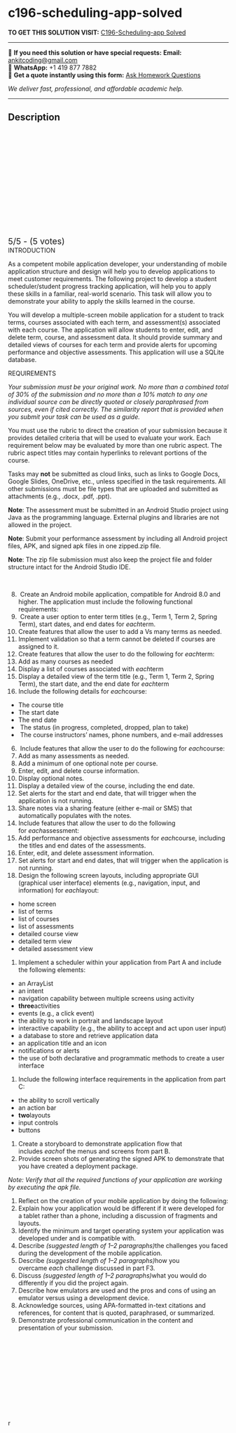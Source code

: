 # c196-scheduling-app-solved
**TO GET THIS SOLUTION VISIT:** [C196-Scheduling-app Solved](https://www.ankitcodinghub.com/product/c196-scheduling-app-solved/)


---

📩 **If you need this solution or have special requests:** **Email:** ankitcoding@gmail.com  
📱 **WhatsApp:** +1 419 877 7882  
📄 **Get a quote instantly using this form:** [Ask Homework Questions](https://www.ankitcodinghub.com/services/ask-homework-questions/)

*We deliver fast, professional, and affordable academic help.*

---

<h2>Description</h2>



<div class="kk-star-ratings kksr-auto kksr-align-center kksr-valign-top" data-payload="{&quot;align&quot;:&quot;center&quot;,&quot;id&quot;:&quot;97818&quot;,&quot;slug&quot;:&quot;default&quot;,&quot;valign&quot;:&quot;top&quot;,&quot;ignore&quot;:&quot;&quot;,&quot;reference&quot;:&quot;auto&quot;,&quot;class&quot;:&quot;&quot;,&quot;count&quot;:&quot;5&quot;,&quot;legendonly&quot;:&quot;&quot;,&quot;readonly&quot;:&quot;&quot;,&quot;score&quot;:&quot;5&quot;,&quot;starsonly&quot;:&quot;&quot;,&quot;best&quot;:&quot;5&quot;,&quot;gap&quot;:&quot;4&quot;,&quot;greet&quot;:&quot;Rate this product&quot;,&quot;legend&quot;:&quot;5\/5 - (5 votes)&quot;,&quot;size&quot;:&quot;24&quot;,&quot;title&quot;:&quot;C196-Scheduling-app Solved&quot;,&quot;width&quot;:&quot;138&quot;,&quot;_legend&quot;:&quot;{score}\/{best} - ({count} {votes})&quot;,&quot;font_factor&quot;:&quot;1.25&quot;}">

<div class="kksr-stars">

<div class="kksr-stars-inactive">
            <div class="kksr-star" data-star="1" style="padding-right: 4px">


<div class="kksr-icon" style="width: 24px; height: 24px;"></div>
        </div>
            <div class="kksr-star" data-star="2" style="padding-right: 4px">


<div class="kksr-icon" style="width: 24px; height: 24px;"></div>
        </div>
            <div class="kksr-star" data-star="3" style="padding-right: 4px">


<div class="kksr-icon" style="width: 24px; height: 24px;"></div>
        </div>
            <div class="kksr-star" data-star="4" style="padding-right: 4px">


<div class="kksr-icon" style="width: 24px; height: 24px;"></div>
        </div>
            <div class="kksr-star" data-star="5" style="padding-right: 4px">


<div class="kksr-icon" style="width: 24px; height: 24px;"></div>
        </div>
    </div>

<div class="kksr-stars-active" style="width: 138px;">
            <div class="kksr-star" style="padding-right: 4px">


<div class="kksr-icon" style="width: 24px; height: 24px;"></div>
        </div>
            <div class="kksr-star" style="padding-right: 4px">


<div class="kksr-icon" style="width: 24px; height: 24px;"></div>
        </div>
            <div class="kksr-star" style="padding-right: 4px">


<div class="kksr-icon" style="width: 24px; height: 24px;"></div>
        </div>
            <div class="kksr-star" style="padding-right: 4px">


<div class="kksr-icon" style="width: 24px; height: 24px;"></div>
        </div>
            <div class="kksr-star" style="padding-right: 4px">


<div class="kksr-icon" style="width: 24px; height: 24px;"></div>
        </div>
    </div>
</div>


<div class="kksr-legend" style="font-size: 19.2px;">
            5/5 - (5 votes)    </div>
    </div>
INTRODUCTION

As a competent mobile application developer, your understanding of mobile application structure and design will help you to develop applications to meet customer requirements. The following project to develop a student scheduler/student progress tracking application, will help you to apply these skills in a familiar, real-world scenario. This task will allow you to demonstrate your ability to apply the skills learned in the course.

You will develop a multiple-screen mobile application for a student to track terms, courses associated with each term, and assessment(s) associated with each course. The application will allow students to enter, edit, and delete term, course, and assessment data. It should provide summary and detailed views of courses for each term and provide alerts for upcoming performance and objective assessments. This application will use a SQLite database.

REQUIREMENTS

<em>Your submission must be your original work. No more than a combined total of 30% of the submission and no more than a 10% match to any one individual source can be directly quoted or closely paraphrased from sources, even if cited correctly. The similarity report that is provided when you submit your task can be used as a guide.</em>

You must use the rubric to direct the creation of your submission because it provides detailed criteria that will be used to evaluate your work. Each requirement below may be evaluated by more than one rubric aspect. The rubric aspect titles may contain hyperlinks to relevant portions of the course.

Tasks may&nbsp;<strong>not</strong>&nbsp;be submitted as cloud links, such as links to Google Docs, Google Slides, OneDrive, etc., unless specified in the task requirements. All other submissions must be file types that are uploaded and submitted as attachments (e.g., .docx, .pdf, .ppt).

<strong>Note</strong>: The assessment must be submitted in an Android Studio project using Java as the programming language. External plugins and libraries are not allowed in the project.

<strong>Note</strong>: Submit your performance assessment by including all Android project files, APK, and signed apk files in one zipped.zip file.

<strong>Note</strong>: The zip file submission must also keep the project file and folder structure intact for the Android Studio IDE.

&nbsp;

<ol start="8">
<li>&nbsp;Create an Android mobile application, compatible for Android 8.0 and higher. The application must include the following functional requirements:</li>
<li>&nbsp;Create a user option to enter term titles (e.g., Term 1, Term 2, Spring Term), start dates, and end dates for&nbsp;<em>each</em>term.</li>
<li>Create features that allow the user to add a Vs many terms as needed.</li>
<li>Implement validation so that a term cannot be deleted if courses are assigned to it.</li>
<li>Create features that allow the user to do the following for&nbsp;<em>each</em>term:</li>
<li>Add as many courses as needed</li>
<li>Display a list of courses associated with&nbsp;<em>each</em>term</li>
<li>Display a detailed view of the term title (e.g., Term 1, Term 2, Spring Term), the start date, and the end date for&nbsp;<em>each</em>term</li>
<li>Include the following details for&nbsp;<em>each</em>course:</li>
</ol>
<ul>
<li>The course title</li>
<li>The start date</li>
<li>The end date</li>
<li>&nbsp;The status (in progress, completed, dropped, plan to take)</li>
<li>&nbsp;The course instructors’ names, phone numbers, and e-mail addresses</li>
</ul>
<ol start="6">
<li>&nbsp;Include features that allow the user to do the following for&nbsp;<em>each</em>course:</li>
<li>Add as many assessments as needed.</li>
<li>Add a minimum of one optional note per course.</li>
<li>Enter, edit, and delete course information.</li>
<li>Display optional notes.</li>
<li>Display a detailed view of the course, including the end date.</li>
<li>Set alerts for the start and end date, that will trigger when the application is not running.</li>
<li>Share notes via a sharing feature (either e-mail or SMS) that automatically populates with the notes.</li>
<li>Include features that allow the user to do the following for&nbsp;<em>each</em>assessment:</li>
<li>Add performance and objective assessments for&nbsp;<em>each</em>course, including the titles and end dates of the assessments.</li>
<li>Enter, edit, and delete assessment information.</li>
<li>Set alerts for start and end dates, that will trigger when the application is not running.</li>
<li>Design the following screen layouts, including appropriate GUI (graphical user interface) elements (e.g., navigation, input, and information) for&nbsp;<em>each</em>layout:</li>
</ol>
<ul>
<li>home screen</li>
<li>list of terms</li>
<li>list of courses</li>
<li>list of assessments</li>
<li>detailed course view</li>
<li>detailed term view</li>
<li>detailed assessment view</li>
</ul>
<ol>
<li>Implement a scheduler within your application from Part A and include the following elements:</li>
</ol>
<ul>
<li>an ArrayList</li>
<li>an intent</li>
<li>navigation capability between multiple screens using activity</li>
<li><strong>three</strong>activities</li>
<li>events (e.g., a click event)</li>
<li>the ability to work in portrait and landscape layout</li>
<li>interactive capability (e.g., the ability to accept and act upon user input)</li>
<li>a database to store and retrieve application data</li>
<li>an application title and an icon</li>
<li>notifications or alerts</li>
<li>the use of both declarative and programmatic methods to create a user interface</li>
</ul>
<ol>
<li>Include the following interface requirements in the application from part C:</li>
</ol>
<ul>
<li>the ability to scroll vertically</li>
<li>an action bar</li>
<li><strong>two</strong>layouts</li>
<li>input controls</li>
<li>buttons</li>
</ul>
<ol>
<li>Create a storyboard to demonstrate application flow that includes&nbsp;<em>each</em>of the menus and screens from part B.</li>
<li>Provide screen shots of generating the signed APK to demonstrate that you have created a deployment package.</li>
</ol>
<em>Note: Verify that all the required functions of your application are working by executing the apk file.

</em>

<ol>
<li>Reflect on the creation of your mobile application by doing the following:</li>
<li>Explain how your application would be different if it were developed for a tablet rather than a phone, including a discussion of fragments and layouts.</li>
<li>Identify the minimum and target operating system your application was developed under and is compatible with.</li>
<li>Describe&nbsp;<em>(suggested length of 1–2 paragraphs)</em>the challenges you faced during the development of the mobile application.</li>
<li>Describe&nbsp;<em>(suggested length of 1–2 paragraphs)</em>how you overcame&nbsp;<em>each</em>&nbsp;challenge discussed in part F3.</li>
<li>Discuss&nbsp;<em>(suggested length of 1–2 paragraphs)</em>what you would do differently if you did the project again.</li>
<li>Describe how emulators are used and the pros and cons of using an emulator versus using a development device.</li>
<li>Acknowledge sources, using APA-formatted in-text citations and references, for content that is quoted, paraphrased, or summarized.</li>
<li>Demonstrate professional communication in the content and presentation of your submission.</li>
</ol>
&nbsp;

&nbsp;

&nbsp;

&nbsp;

&nbsp;

&nbsp;

r
